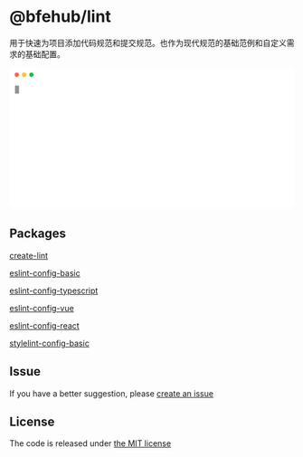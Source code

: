 # @bfehub/lint

用于快速为项目添加代码规范和提交规范。也作为现代规范的基础范例和自定义需求的基础配置。

<img src="https://raw.githubusercontent.com/bfehub/lint/master/docs/play.svg" />

## Packages

[create-lint](https://github.com/bfehub/lint/tree/main/packages/create-lint/README.md)

[eslint-config-basic](https://github.com/bfehub/lint/tree/main/packages/eslint-config-basic/README.md)

[eslint-config-typescript](https://github.com/bfehub/lint/tree/main/packages/eslint-config-typescript/README.md)

[eslint-config-vue](https://github.com/bfehub/lint/tree/main/packages/eslint-config-vue/README.md)

[eslint-config-react](https://github.com/bfehub/lint/tree/main/packages/eslint-config-react/README.md)

[stylelint-config-basic](https://github.com/bfehub/lint/tree/main/packages/stylelint-config-basic/README.md)

## Issue

If you have a better suggestion, please [create an issue](https://github.com/bfehub/lint/issues)

## License

The code is released under [the MIT license](https://github.com/bfehub/lint/blob/master/LICENSE)
